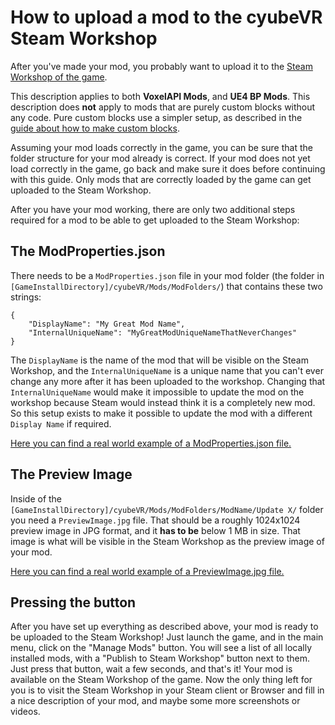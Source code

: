 # How to upload a mod to the cyubeVR Steam Workshop

After you've made your mod, you probably want to upload it to the [Steam Workshop of the game](https://steamcommunity.com/app/619500/workshop/). 

This description applies to both **VoxelAPI Mods**, and **UE4 BP Mods**. This description does **not** apply to mods that are purely custom blocks without any code. Pure custom blocks use a simpler setup, as described in the [guide about how to make custom blocks](https://steamcommunity.com/app/619500/discussions/3/1640917625019543783/).

Assuming your mod loads correctly in the game, you can be sure that the folder structure for your mod already is correct. If your mod does not yet load correctly in the game, go back and make sure it does before continuing with this guide. Only mods that are correctly loaded by the game can get uploaded to the Steam Workshop.

After you have your mod working, there are only two additional steps required for a mod to be able to get uploaded to the Steam Workshop:

## The ModProperties.json

There needs to be a `ModProperties.json` file in your mod folder (the folder in `[GameInstallDirectory]/cyubeVR/Mods/ModFolders/`) that contains these two strings:

```
{    
    "DisplayName": "My Great Mod Name",
    "InternalUniqueName": "MyGreatModUniqueNameThatNeverChanges"
}
```

The `DisplayName` is the name of the mod that will be visible on the Steam Workshop, and the `InternalUniqueName` is a unique name that you can't ever change any more after it has been uploaded to the workshop. Changing that `InternalUniqueName` would make it impossible to update the mod on the workshop because Steam would instead think it is a completely new mod. So this setup exists to make it possible to update the mod with a different `Display Name` if required.

[Here you can find a real world example of a ModProperties.json file.](https://github.com/sbsce/cyubeVR-VoxelAPI-Modding/blob/main/Examples/Simple%20House%20Generator/ModProperties.json)

## The Preview Image

Inside of the `[GameInstallDirectory]/cyubeVR/Mods/ModFolders/ModName/Update X/` folder you need a `PreviewImage.jpg` file. That should be a roughly 1024x1024 preview image in JPG format, and it **has to be** below 1 MB in size. That image is what will be visible in the Steam Workshop as the preview image of your mod.

[Here you can find a real world example of a PreviewImage.jpg file.](https://github.com/sbsce/cyubeVR-VoxelAPI-Modding/blob/main/Examples/Simple%20House%20Generator/Update%2051/PreviewImage.jpg)

## Pressing the button

After you have set up everything as described above, your mod is ready to be uploaded to the Steam Workshop! Just launch the game, and in the main menu, click on the "Manage Mods" button. You will see a list of all locally installed mods, with a "Publish to Steam Workshop" button next to them. Just press that button, wait a few seconds, and that's it! Your mod is available on the Steam Workshop of the game. Now the only thing left for you is to visit the Steam Workshop in your Steam client or Browser and fill in a nice description of your mod, and maybe some more screenshots or videos.
